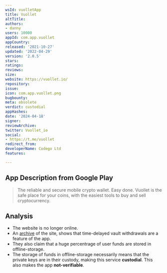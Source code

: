 ```yaml
---
wsId: vuolletApp
title: Vuollet
altTitle: 
authors:
- danny
users: 10000
appId: com.app.vuollet
appCountry: 
released: '2021-10-27'
updated: '2022-04-29'
version: '2.0.5'
stars: 
ratings: 
reviews: 
size: 
website: https://vuollet.io/
repository: 
issue: 
icon: com.app.vuollet.png
bugbounty: 
meta: obsolete
verdict: custodial
appHashes: 
date: '2024-04-18'
signer: 
reviewArchive: 
twitter: Vuollet_io
social:
- https://t.me/vuollet
redirect_from: 
developerName: Codego Ltd
features: 

---
```


## App Description from Google Play

> The reliable and secure mobile crypto wallet. Easy done.
Vuollet is the safe place for your coins, with the easiest tools to buy and sell cryptocurrency.

## Analysis 

- The website is no longer online. 
- An [archive](https://web.archive.org/web/20220315025330/https://vuollet.io/) of the site, shows that time-delayed vault withdrawals are a feature of the app. 
- They also claim that a huge percentrage of user funds are stored in offline-storage. 
- The storage of funds in offline-storage necessarily means that the private keys are in their custody, making this service **custodial**. This also makes the app **not-verifiable**.